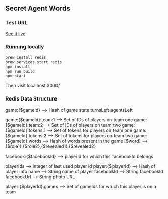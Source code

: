 ## Secret Agent Words

### Test URL

[See it live](https://secret-agent-words.herokuapp.com/)

### Running locally

```bash
brew install redis
brew services start redis
npm install
npm run build
npm start
```

Then visit localhost:3000/

### Redis Data Structure

game:{$gameId} --> Hash of game state
	turnsLeft
	agentsLeft

game:{$gameId}:team:1 --> Set of IDs of players on team one
game:{$gameId}:team:2 --> Set of IDs of players on team two
game:{$gameId}:tokens:1 --> Set of tokens for players on team one
game:{$gameId}:tokens:2 --> Set of tokens for players on team two
game:{$gameId}:words --> Hash of words present in the game
	[$word] --> {$role1},{$role2},{$revealed1},{$revealed2}

facebook:{$facebookId} --> playerId for which this facebookId belongs

playerIds --> integer of last used player id
player:{$playerId} --> Hash of player info
	name --> String name of player
	facebookId --> String facebookId
	facebookUrl --> String photo URL

player:{$playerId}:games --> Set of gameIds for which this player is on a team